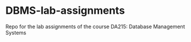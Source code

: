 # DBMS-lab-assignments
Repo for the lab assignments of the course DA215: Database Management Systems
